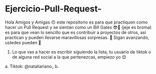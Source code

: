 # Ejercicio-Pull-Request-

Hola Amigos y Amigas 🙃 este repositorio es para que practiquen como hacer un Pull Request y se sientan como un Bill Gates 😎🤭 (jeje es broma) es para que vean lo sencillo que es contribuir a proyectos de otros, asi practican y pueden llevarse maravillosas sorpresas. 🚀 Sigan avanzando, ustedes pueden 🫶

1. Lo que vas a hacer es escribir siguiendo la lista, tu usuario de tiktok o de alguna red social a la que pertenezcas, empiezo yo 😊

a. Tiktok: @nataliariano_
b.

